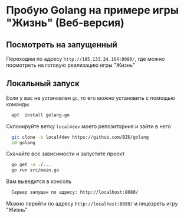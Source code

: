 # Пробую Golang на примере игры "Жизнь" (Веб-версия)

## Посмотреть на запущенный
Переходим по адресу `http://195.133.24.164:8080/`, где можно посмотреть на готовую реализацию игры "Жизнь"

## Локальный запуск
Если у вас не установлен `go`, то его можно установить с помощью команды
```bash
  apt  install golang-go
```

Склонируйте ветку `local4dev` моего репозиториия и зайти в него
```bash
  git clone -b local4dev https://github.com/BZ6/golang
  cd golang
```

Скачайте все зависимости и запустите проект
```bash
  go get -u ./...
  go run src/main.go
```

Вам выведится в консоль
```bash
  Сервер запущен по адресу: http://localhost:8080/
```

Можно перейти по адресу `http://localhost:8080/` и лицезреть игру "Жизнь"
